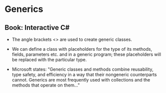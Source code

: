 # Generics

## Book: Interactive C#

* The angle brackets <> are used to create generic classes.

* We can define a class with placeholders for the type of its methods, fields, parameters etc. and in a generic program; these placeholders will be replaced with the particular type.

* Microsoft states: "Generic classes and methods combine reusability, type safety, and efficiency in a way that their nongeneric counterparts cannot. Generics are most frequently used with collections and the methods that operate on them..."
